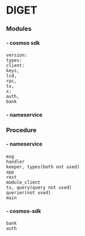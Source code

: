 # DIGET
### Modules
#### - cosmos sdk
    version:
    types:
    client:
    keys,
    lcd,
    rpc,
    tx,
    x:
    auth,
    bank
#### - nameservice

### Procedure
#### - nameservice
    msg
    handler
    keeper, types(both not used)
    app
    rest
    module_client
    tx, query(query not used)
    querier(not used)
    main
    
#### - cosmos-sdk
    bank
    auth
    
###

